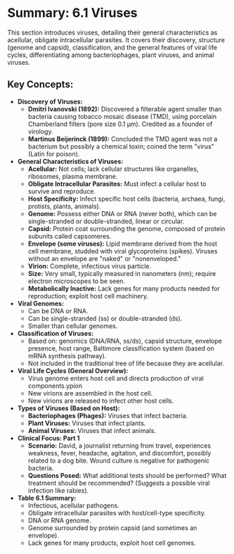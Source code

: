 # Summary: 6.1 Viruses

This section introduces viruses, detailing their general characteristics as acellular, obligate intracellular parasites. It covers their discovery, structure (genome and capsid), classification, and the general features of viral life cycles, differentiating among bacteriophages, plant viruses, and animal viruses.

## Key Concepts:

*   **Discovery of Viruses:**
    *   **Dmitri Ivanovski (1892):** Discovered a filterable agent smaller than bacteria causing tobacco mosaic disease (TMD), using porcelain Chamberland filters (pore size 0.1 µm). Credited as a founder of virology.
    *   **Martinus Beijerinck (1899):** Concluded the TMD agent was not a bacterium but possibly a chemical toxin; coined the term "virus" (Latin for poison).
*   **General Characteristics of Viruses:**
    *   **Acellular:** Not cells; lack cellular structures like organelles, ribosomes, plasma membrane.
    *   **Obligate Intracellular Parasites:** Must infect a cellular host to survive and reproduce.
    *   **Host Specificity:** Infect specific host cells (bacteria, archaea, fungi, protists, plants, animals).
    *   **Genome:** Possess either DNA or RNA (never both), which can be single-stranded or double-stranded, linear or circular.
    *   **Capsid:** Protein coat surrounding the genome, composed of protein subunits called capsomeres.
    *   **Envelope (some viruses):** Lipid membrane derived from the host cell membrane, studded with viral glycoproteins (spikes). Viruses without an envelope are "naked" or "nonenveloped."
    *   **Virion:** Complete, infectious virus particle.
    *   **Size:** Very small, typically measured in nanometers (nm); require electron microscopes to be seen.
    *   **Metabolically Inactive:** Lack genes for many products needed for reproduction; exploit host cell machinery.
*   **Viral Genomes:**
    *   Can be DNA or RNA.
    *   Can be single-stranded (ss) or double-stranded (ds).
    *   Smaller than cellular genomes.
*   **Classification of Viruses:**
    *   Based on: genomics (DNA/RNA, ss/ds), capsid structure, envelope presence, host range, Baltimore classification system (based on mRNA synthesis pathway).
    *   Not included in the traditional tree of life because they are acellular.
*   **Viral Life Cycles (General Overview):**
    *   Virus genome enters host cell and directs production of viral components.ypion
    *   New virions are assembled in the host cell.
    *   New virions are released to infect other host cells.
*   **Types of Viruses (Based on Host):**
    *   **Bacteriophages (Phages):** Viruses that infect bacteria.
    *   **Plant Viruses:** Viruses that infect plants.
    *   **Animal Viruses:** Viruses that infect animals.
*   **Clinical Focus: Part 1**
    *   **Scenario:** David, a journalist returning from travel, experiences weakness, fever, headache, agitation, and discomfort, possibly related to a dog bite. Wound culture is negative for pathogenic bacteria.
    *   **Questions Posed:** What additional tests should be performed? What treatment should be recommended? (Suggests a possible viral infection like rabies).
*   **Table 6.1 Summary:**
    *   Infectious, acellular pathogens.
    *   Obligate intracellular parasites with host/cell-type specificity.
    *   DNA or RNA genome.
    *   Genome surrounded by protein capsid (and sometimes an envelope).
    *   Lack genes for many products, exploit host cell genomes.
